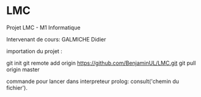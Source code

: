 # LMC
Projet LMC - M1 Informatique

Intervenant de cours: GALMICHE Didier

importation du projet : 

git init
git remote add origin  https://github.com/BenjaminUL/LMC.git
git pull origin master


commande pour lancer dans interpreteur prolog:  consult('chemin du fichier').
